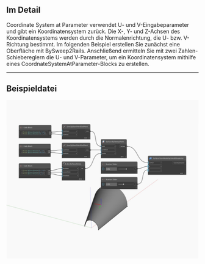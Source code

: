## Im Detail
Coordinate System at Parameter verwendet U- und V-Eingabeparameter und gibt ein Koordinatensystem zurück. Die X-, Y- und Z-Achsen des Koordinatensystems werden durch die Normalenrichtung, die U- bzw. V-Richtung bestimmt. Im folgenden Beispiel erstellen Sie zunächst eine Oberfläche mit BySweep2Rails. Anschließend ermitteln Sie mit zwei Zahlen-Schiebereglern die U- und V-Parameter, um ein Koordinatensystem mithilfe eines CoordnateSystemAtParameter-Blocks zu erstellen.
___
## Beispieldatei

![CoordinateSystemAtParameter](./Autodesk.DesignScript.Geometry.Surface.CoordinateSystemAtParameter_img.jpg)

